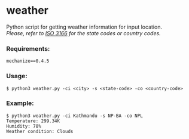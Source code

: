 # weather
Python script for getting weather information for input location.  
_Please, refer to [ISO 3166](https://www.iso.org/obp/ui/#search) for the state codes or country codes._
### Requirements:
```
mechanize==0.4.5
```
### Usage:
```
$ python3 weather.py -ci <city> -s <state-code> -co <country-code>
```
### Example:
```
$ python3 weather.py -ci Kathmandu -s NP-BA -co NPL
Temperature: 299.34K
Humidity: 78%
Weather condition: Clouds
```
